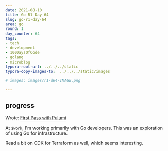 ```yaml
---
date: 2021-08-10
title: Go R1 Day 64
slug: go-r1-day-64
area: go
round: 1
day_counter: 64
tags:
- tech
- development
- 100DaysOfCode
- golang
- microblog
typora-root-url: ../../../static
typora-copy-images-to:  ../../../static/images

# images: images/r1-d64-IMAGE.png

---
```


## progress

Wrote: [First Pass with Pulumi](2021-08-10-first-pass-with-pulumi.md)

At `$work`, I'm working primarily with Go developers.
This was an exploration of using Go for infrastructure.

Read a bit on CDK for Terraform as well, which seems interesting.

